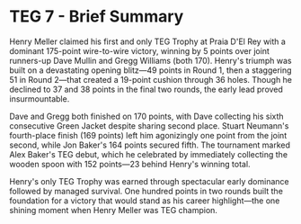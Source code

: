 # TEG 7 - Brief Summary

Henry Meller claimed his first and only TEG Trophy at Praia D'El Rey with a dominant 175-point wire-to-wire victory, winning by 5 points over joint runners-up Dave Mullin and Gregg Williams (both 170). Henry's triumph was built on a devastating opening blitz—49 points in Round 1, then a staggering 51 in Round 2—that created a 19-point cushion through 36 holes. Though he declined to 37 and 38 points in the final two rounds, the early lead proved insurmountable.

Dave and Gregg both finished on 170 points, with Dave collecting his sixth consecutive Green Jacket despite sharing second place. Stuart Neumann's fourth-place finish (169 points) left him agonizingly one point from the joint second, while Jon Baker's 164 points secured fifth. The tournament marked Alex Baker's TEG debut, which he celebrated by immediately collecting the wooden spoon with 152 points—23 behind Henry's winning total.

Henry's only TEG Trophy was earned through spectacular early dominance followed by managed survival. One hundred points in two rounds built the foundation for a victory that would stand as his career highlight—the one shining moment when Henry Meller was TEG champion.
